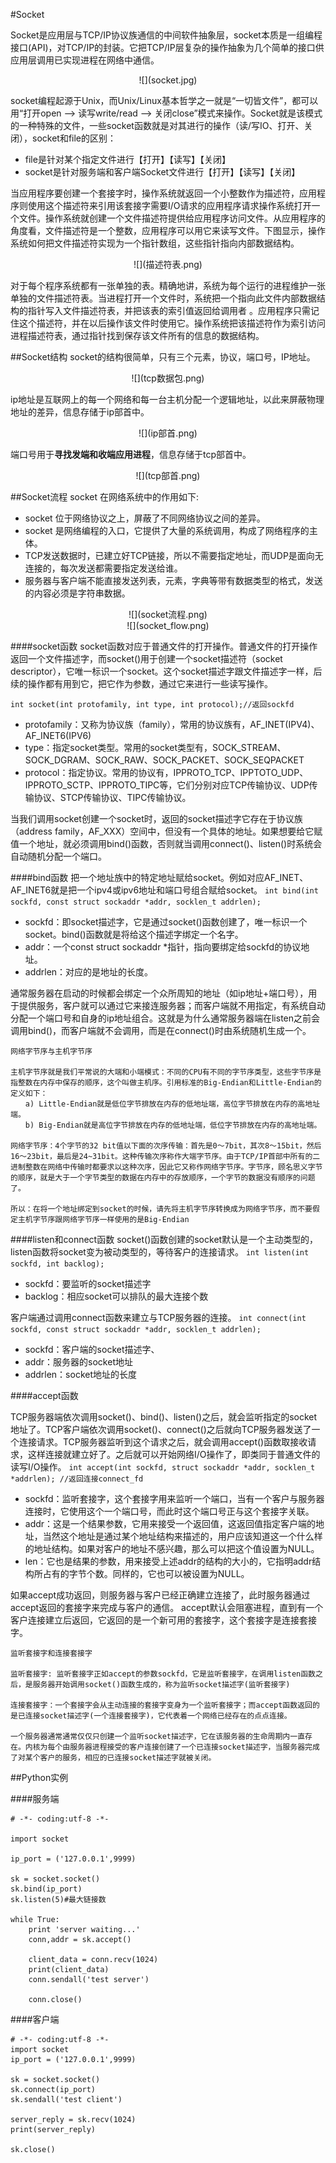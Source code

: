 #Socket

Socket是应用层与TCP/IP协议族通信的中间软件抽象层，socket本质是一组编程接口(API)，对TCP/IP的封装。它把TCP/IP层复杂的操作抽象为几个简单的接口供应用层调用已实现进程在网络中通信。

<div align=center>
![](socket.jpg)
</div>

socket编程起源于Unix，而Unix/Linux基本哲学之一就是“一切皆文件”，都可以用“打开open –> 读写write/read –> 关闭close”模式来操作。Socket就是该模式的一种特殊的文件，一些socket函数就是对其进行的操作（读/写IO、打开、关闭），socket和file的区别：
  * file是针对某个指定文件进行【打开】【读写】【关闭】
  * socket是针对服务端和客户端Socket文件进行【打开】【读写】【关闭】


当应用程序要创建一个套接字时，操作系统就返回一个小整数作为描述符，应用程序则使用这个描述符来引用该套接字需要I/O请求的应用程序请求操作系统打开一个文件。操作系统就创建一个文件描述符提供给应用程序访问文件。从应用程序的角度看，文件描述符是一个整数，应用程序可以用它来读写文件。下图显示，操作系统如何把文件描述符实现为一个指针数组，这些指针指向内部数据结构。

<div align=center>
![](描述符表.png)
</div>

对于每个程序系统都有一张单独的表。精确地讲，系统为每个运行的进程维护一张单独的文件描述符表。当进程打开一个文件时，系统把一个指向此文件内部数据结构的指针写入文件描述符表，并把该表的索引值返回给调用者 。应用程序只需记住这个描述符，并在以后操作该文件时使用它。操作系统把该描述符作为索引访问进程描述符表，通过指针找到保存该文件所有的信息的数据结构。

##Socket结构
socket的结构很简单，只有三个元素，协议，端口号，IP地址。

<div align=center>
![](tcp数据包.png)
</div>

ip地址是互联网上的每一个网络和每一台主机分配一个逻辑地址，以此来屏蔽物理地址的差异，信息存储于ip部首中。

<div align=center>
![](ip部首.png)
</div>

端口号用于**寻找发端和收端应用进程**，信息存储于tcp部首中。

<div align=center>
![](tcp部首.png)
</div>


##Socket流程
socket 在网络系统中的作用如下:
 * socket 位于网络协议之上，屏蔽了不同网络协议之间的差异。
 * socket 是网络编程的入口，它提供了大量的系统调用，构成了网络程序的主体。
* TCP发送数据时，已建立好TCP链接，所以不需要指定地址，而UDP是面向无连接的，每次发送都需要指定发送给谁。
* 服务器与客户端不能直接发送列表，元素，字典等带有数据类型的格式，发送的内容必须是字符串数据。

<div align=center>
![](socket流程.png)
</div>

<div align=center>
![](socket_flow.png)
</div>

####socket函数
 socket函数对应于普通文件的打开操作。普通文件的打开操作返回一个文件描述字，而socket()用于创建一个socket描述符（socket descriptor），它唯一标识一个socket。这个socket描述字跟文件描述字一样，后续的操作都有用到它，把它作为参数，通过它来进行一些读写操作。

`int socket(int protofamily, int type, int protocol);//返回sockfd`
  * protofamily：又称为协议族（family），常用的协议族有，AF_INET(IPV4)、AF_INET6(IPV6)
  * type：指定socket类型。常用的socket类型有，SOCK_STREAM、SOCK_DGRAM、SOCK_RAW、SOCK_PACKET、SOCK_SEQPACKET
  * protocol：指定协议。常用的协议有，IPPROTO_TCP、IPPTOTO_UDP、IPPROTO_SCTP、IPPROTO_TIPC等，它们分别对应TCP传输协议、UDP传输协议、STCP传输协议、TIPC传输协议。

当我们调用socket创建一个socket时，返回的socket描述字它存在于协议族（address family，AF_XXX）空间中，但没有一个具体的地址。如果想要给它赋值一个地址，就必须调用bind()函数，否则就当调用connect()、listen()时系统会自动随机分配一个端口。

####bind函数
把一个地址族中的特定地址赋给socket。例如对应AF_INET、AF_INET6就是把一个ipv4或ipv6地址和端口号组合赋给socket。
`int bind(int sockfd, const struct sockaddr *addr, socklen_t addrlen);`
  * sockfd：即socket描述字，它是通过socket()函数创建了，唯一标识一个socket。bind()函数就是将给这个描述字绑定一个名字。
  * addr：一个const struct sockaddr *指针，指向要绑定给sockfd的协议地址。
  * addrlen：对应的是地址的长度。

通常服务器在启动的时候都会绑定一个众所周知的地址（如ip地址+端口号），用于提供服务，客户就可以通过它来接连服务器；而客户端就不用指定，有系统自动分配一个端口号和自身的ip地址组合。这就是为什么通常服务器端在listen之前会调用bind()，而客户端就不会调用，而是在connect()时由系统随机生成一个。

```
网络字节序与主机字节序

主机字节序就是我们平常说的大端和小端模式：不同的CPU有不同的字节序类型，这些字节序是指整数在内存中保存的顺序，这个叫做主机序。引用标准的Big-Endian和Little-Endian的定义如下：
　　a) Little-Endian就是低位字节排放在内存的低地址端，高位字节排放在内存的高地址端。
　　b) Big-Endian就是高位字节排放在内存的低地址端，低位字节排放在内存的高地址端。

网络字节序：4个字节的32 bit值以下面的次序传输：首先是0～7bit，其次8～15bit，然后16～23bit，最后是24~31bit。这种传输次序称作大端字节序。由于TCP/IP首部中所有的二进制整数在网络中传输时都要求以这种次序，因此它又称作网络字节序。字节序，顾名思义字节的顺序，就是大于一个字节类型的数据在内存中的存放顺序，一个字节的数据没有顺序的问题了。

所以：在将一个地址绑定到socket的时候，请先将主机字节序转换成为网络字节序，而不要假定主机字节序跟网络字节序一样使用的是Big-Endian
```

####listen和connect函数
socket()函数创建的socket默认是一个主动类型的，listen函数将socket变为被动类型的，等待客户的连接请求。
`int listen(int sockfd, int backlog);`
  * sockfd：要监听的socket描述字
  * backlog：相应socket可以排队的最大连接个数


客户端通过调用connect函数来建立与TCP服务器的连接。
`int connect(int sockfd, const struct sockaddr *addr, socklen_t addrlen);`
  * sockfd：客户端的socket描述字、
  * addr：服务器的socket地址
  * addrlen：socket地址的长度



####accept函数

TCP服务器端依次调用socket()、bind()、listen()之后，就会监听指定的socket地址了。TCP客户端依次调用socket()、connect()之后就向TCP服务器发送了一个连接请求。TCP服务器监听到这个请求之后，就会调用accept()函数取接收请求，这样连接就建立好了。之后就可以开始网络I/O操作了，即类同于普通文件的读写I/O操作。
`int accept(int sockfd, struct sockaddr *addr, socklen_t *addrlen); //返回连接connect_fd`
  * sockfd：监听套接字，这个套接字用来监听一个端口，当有一个客户与服务器连接时，它使用这个一个端口号，而此时这个端口号正与这个套接字关联。
  * addr：这是一个结果参数，它用来接受一个返回值，这返回值指定客户端的地址，当然这个地址是通过某个地址结构来描述的，用户应该知道这一个什么样的地址结构。如果对客户的地址不感兴趣，那么可以把这个值设置为NULL。
  * len：它也是结果的参数，用来接受上述addr的结构的大小的，它指明addr结构所占有的字节个数。同样的，它也可以被设置为NULL。

如果accept成功返回，则服务器与客户已经正确建立连接了，此时服务器通过accept返回的套接字来完成与客户的通信。
accept默认会阻塞进程，直到有一个客户连接建立后返回，它返回的是一个新可用的套接字，这个套接字是连接套接字。
```
监听套接字和连接套接字

监听套接字: 监听套接字正如accept的参数sockfd，它是监听套接字，在调用listen函数之后，是服务器开始调用socket()函数生成的，称为监听socket描述字(监听套接字)

连接套接字：一个套接字会从主动连接的套接字变身为一个监听套接字；而accept函数返回的是已连接socket描述字(一个连接套接字)，它代表着一个网络已经存在的点点连接。

一个服务器通常通常仅仅只创建一个监听socket描述字，它在该服务器的生命周期内一直存在。内核为每个由服务器进程接受的客户连接创建了一个已连接socket描述字，当服务器完成了对某个客户的服务，相应的已连接socket描述字就被关闭。
```


##Python实例

####服务端

```
# -*- coding:utf-8 -*-

import socket

ip_port = ('127.0.0.1',9999)

sk = socket.socket()
sk.bind(ip_port)
sk.listen(5)#最大链接数

while True:
    print 'server waiting...'
    conn,addr = sk.accept()

    client_data = conn.recv(1024)
    print(client_data)
    conn.sendall('test server')

    conn.close()
```

####客户端

```
# -*- coding:utf-8 -*-
import socket
ip_port = ('127.0.0.1',9999)

sk = socket.socket()
sk.connect(ip_port)
sk.sendall('test client')

server_reply = sk.recv(1024)
print(server_reply)

sk.close()
```